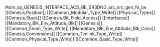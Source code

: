 #sim_sp_GENESIS_INTERFACE_ACS_BE_SR3DNG_src_src_gen_fe_be
[[Genesis.Position]]
[[Common_Modular_Type_Write]]
[[Physical_Types]]
[[Genesis.Stack]]
[[Genesis.Bit_Field_Access]]
[[Interfaces]]
[[Mandatory_Blk_Env_Attitude_Blk]]
[[Genesis]]
[[Common_Enum_Type_Write]]
[[Mandatory_Blk_Env_Attitude_Blk_Conv]]
[[Genesis.Conversions]]
[[Common_Timlink_Type_Write]]
[[Common_Physical_Type_Write]]
[[Common_Basic_Type_Write]]
